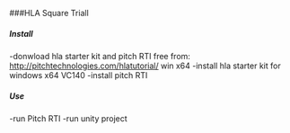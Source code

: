 ###HLA Square Triall
##### Install
-donwload hla starter kit and pitch RTI free from: http://pitchtechnologies.com/hlatutorial/ win x64
-install hla starter kit for windows x64 VC140
-install pitch RTI


##### Use
-run Pitch RTI
-run unity project
